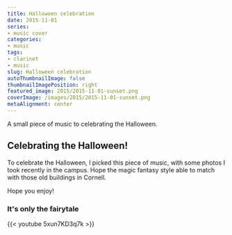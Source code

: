 ```yaml
---
title: Halloween celebration
date: 2015-11-01
series:
- music cover
categories:
- music
tags:
- clarinet
- music
slug: Halloween celebration
autoThumbnailImage: false
thumbnailImagePosition: right
featured_image: 2015/2015-11-01-sunset.png
coverImage: /images/2015/2015-11-01-sunset.png
metaAlignment: center
---
```


A small piece of music to celebrating the Halloween.
<!--more-->

## Celebrating the Halloween!

To celebrate the Halloween, I picked this piece of music, with some photos I took recently in the campus. Hope the magic fantasy style able to match with those old buildings in Cornell.

Hope you enjoy! 

### It's only the fairytale 

{{< youtube 5xun7KD3q7k >}}

